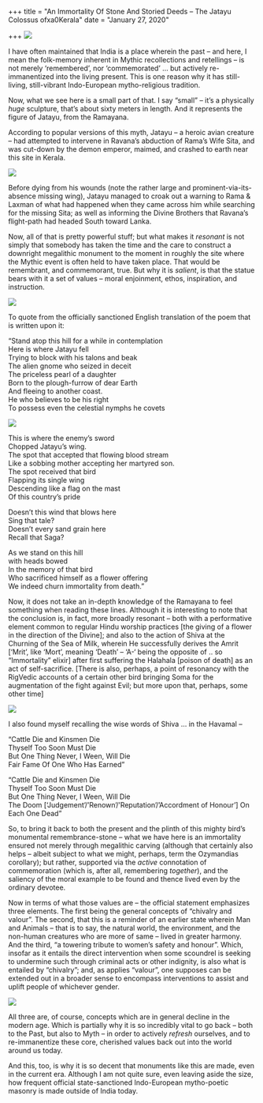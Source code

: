 +++
title = "An Immortality Of Stone And Storied Deeds – The Jatayu Colossus ofxa0Kerala"
date = "January 27, 2020"

+++
![](https://aryaakasha.files.wordpress.com/2020/01/jadayuppara_2.jpg?w=768)

I have often maintained that India is a place wherein the past – and
here, I mean the folk-memory inherent in Mythic recollections and
retellings – is not merely ‘remembered’, nor ‘commemorated’ … but
actively re-immanentized into the living present. This is one reason why
it has still-living, still-vibrant Indo-European mytho-religious
tradition.

Now, what we see here is a small part of that. I say “small” – it’s a
physically *huge* sculpture, that’s about sixty meters in length. And it
represents the figure of Jatayu, from the Ramayana.

According to popular versions of this myth, Jatayu – a heroic avian
creature – had attempted to intervene in Ravana’s abduction of Rama’s
Wife Sita, and was cut-down by the demon emperor, maimed, and crashed to
earth near this site in Kerala.

![](https://aryaakasha.files.wordpress.com/2020/01/master.jpg?w=1000)

Before dying from his wounds (note the rather large and
prominent-via-its-absence missing wing), Jatayu managed to croak out a
warning to Rama & Laxman of what had happened when they came across him
while searching for the missing Sita; as well as informing the Divine
Brothers that Ravana’s flight-path had headed South toward Lanka.

Now, all of that is pretty powerful stuff; but what makes it *resonant*
is not simply that somebody has taken the time and the care to construct
a downright megalithic monument to the moment in roughly the site where
the Mythic event is often held to have taken place. That would be
remembrant, and commemorant, true. But why it is *salient*, is that the
statue bears with it a set of values – moral enjoinment, ethos,
inspiration, and instruction.

![](https://aryaakasha.files.wordpress.com/2020/01/travel-jatayu.869x568.jpg?w=868)

To quote from the officially sanctioned English translation of the poem
that is written upon it:

“Stand atop this hill for a while in contemplation  
Here is where Jatayu fell  
Trying to block with his talons and beak  
The alien gnome who seized in deceit  
The priceless pearl of a daughter  
Born to the plough-furrow of dear Earth  
And fleeing to another coast.  
He who believes to be his right  
To possess even the celestial nymphs he covets

![](https://aryaakasha.files.wordpress.com/2020/01/0dec3831f8a301d4a2bf60ee903a920b.jpg?w=650)

This is where the enemy’s sword  
Chopped Jatayu’s wing.  
The spot that accepted that flowing blood stream  
Like a sobbing mother accepting her martyred son.  
The spot received that bird  
Flapping its single wing  
Descending like a flag on the mast  
Of this country’s pride

Doesn’t this wind that blows here  
Sing that tale?  
Doesn’t every sand grain here  
Recall that Saga?

As we stand on this hill  
with heads bowed  
In the memory of that bird  
Who sacrificed himself as a flower offering  
We indeed churn immortality from death.”

Now, it does not take an in-depth knowledge of the Ramayana to feel
something when reading these lines. Although it is interesting to note
that the conclusion is, in fact, more broadly resonant – both with a
performative element common to regular Hindu worship practices \[the
giving of a flower in the direction of the Divine\]; and also to the
action of Shiva at the Churning of the Sea of Milk, wherein He
successfully derives the Amrit \[‘Mrit’, like ‘Mort’, meaning ‘Death’ –
‘A-‘ being the opposite of .. so “Immortality” elixir\] after first
suffering the Halahala \[poison of death\] as an act of self-sacrifice.
\[There is also, perhaps, a point of resonancy with the RigVedic
accounts of a certain other bird bringing Soma for the augmentation of
the fight against Evil; but more upon that, perhaps, some other time\]

![](https://aryaakasha.files.wordpress.com/2020/01/e5a9161a-d3a0-11e8-9a37-2776cb441552.jpg?w=960)

I also found myself recalling the wise words of Shiva … in the Havamal –

“Cattle Die and Kinsmen Die  
Thyself Too Soon Must Die  
But One Thing Never, I Ween, Will Die  
Fair Fame Of One Who Has Earned”

“Cattle Die and Kinsmen Die  
Thyself Too Soon Must Die  
But One Thing Never, I Ween, Will Die  
The Doom \[‘Judgement’/’Renown’/’Reputation’/’Accordment of Honour’\] On
Each One Dead”

So, to bring it back to both the present and the plinth of this mighty
bird’s monumental remembrance-stone – what we have here is an
immortality ensured not merely through megalithic carving (although that
certainly also helps – albeit subject to what we might, perhaps, term
the Ozymandias corollary); but rather, supported via the *active*
connotation of commemoration (which is, after all, remembering
*together*), and the saliency of the moral example to be found and
thence lived even by the ordinary devotee.

Now in terms of what those values are – the official statement
emphasizes three elements. The first being the general concepts of
“chivalry and valour”. The second, that this is a reminder of an earlier
state wherein Man and Animals – that is to say, the natural world, the
environment, and the non-human creatures who are more of same – lived in
greater harmony. And the third, “a towering tribute to women’s safety
and honour”. Which, insofar as it entails the direct intervention when
some scoundrel is seeking to undermine such through criminal acts or
other indignity, is also what is entailed by “chivalry”; and, as applies
“valour”, one supposes can be extended out in a broader sense to
encompass interventions to assist and uplift people of whichever gender.

![](https://aryaakasha.files.wordpress.com/2020/01/worlds-largest-bird-sculpture.jpg?w=550)

All three are, of course, concepts which are in general decline in the
modern age. Which is partially why it is so incredibly vital to go back
– both to the Past, but also to Myth – in order to actively *refresh*
ourselves, and to re-immanentize these core, cherished values back out
into the world around us today.

And this, too, is why it is so decent that monuments like this are made,
even in the current era. Although I am not quite sure, even leaving
aside the size, how frequent official state-sanctioned Indo-European
mytho-poetic masonry is made outside of India today.
